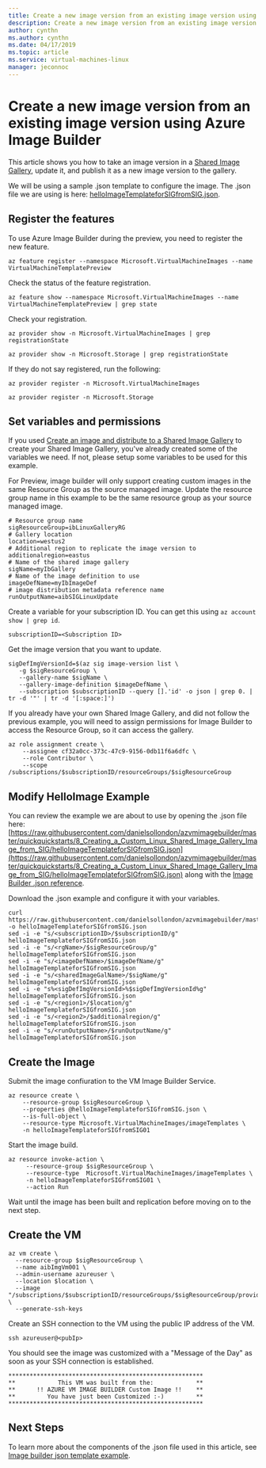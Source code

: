 ```yaml
---
title: Create a new image version from an existing image version using Azure Image Builder
description: Create a new image version from an existing image version using Azure Image Builder.
author: cynthn
ms.author: cynthn
ms.date: 04/17/2019
ms.topic: article
ms.service: virtual-machines-linux
manager: jeconnoc
---
```

# Create a new image version from an existing image version using Azure Image Builder

This article shows you how to take an image version in a [Shared Image Gallery](shared-image-galleriesmd), update it, and publish it as a new image version to the gallery.

We will be using a sample .json template to configure the image. The .json file we are using is here: [helloImageTemplateforSIGfromSIG.json](https://raw.githubusercontent.com/danielsollondon/azvmimagebuilder/master/quickquickstarts/8_Creating_a_Custom_Linux_Shared_Image_Gallery_Image_from_SIG/helloImageTemplateforSIGfromSIG.json). 


## Register the features
To use Azure Image Builder during the preview, you need to register the new feature.

```azurecli-interactive
az feature register --namespace Microsoft.VirtualMachineImages --name VirtualMachineTemplatePreview
```

Check the status of the feature registration.

```azurecli-interactive
az feature show --namespace Microsoft.VirtualMachineImages --name VirtualMachineTemplatePreview | grep state
```

Check your registration.

```azurecli-interactive
az provider show -n Microsoft.VirtualMachineImages | grep registrationState

az provider show -n Microsoft.Storage | grep registrationState
```

If they do not say registered, run the following:

```azurecli-interactive
az provider register -n Microsoft.VirtualMachineImages

az provider register -n Microsoft.Storage
```


## Set variables and permissions

If you used [Create an image and distribute to a Shared Image Gallery](image-builder-gallery.md) to create your Shared Image Gallery, you've already created some of the variables we need. If not, please setup some variables to be used for this example.

For Preview, image builder will only support creating custom images in the same Resource Group as the source managed image. Update the resource group name in this example to be the same resource group as your source managed image.


```azurecli-interactive
# Resource group name 
sigResourceGroup=ibLinuxGalleryRG
# Gallery location 
location=westus2
# Additional region to replicate the image version to 
additionalregion=eastus
# Name of the shared image gallery 
sigName=myIbGallery
# Name of the image definition to use
imageDefName=myIbImageDef
# image distribution metadata reference name
runOutputName=aibSIGLinuxUpdate
```

Create a variable for your subscription ID. You can get this using `az account show | grep id`.

```azurecli-interactive
subscriptionID=<Subscription ID>
```

Get the image version that you want to update.

```
sigDefImgVersionId=$(az sig image-version list \
   -g $sigResourceGroup \
   --gallery-name $sigName \
   --gallery-image-definition $imageDefName \
   --subscription $subscriptionID --query [].'id' -o json | grep 0. | tr -d '"' | tr -d '[:space:]')
```


If you already have your own Shared Image Gallery, and did not follow the previous example, you will need to assign permissions for Image Builder to access the Resource Group, so it can access the gallery.


```azurecli-interactive
az role assignment create \
    --assignee cf32a0cc-373c-47c9-9156-0db11f6a6dfc \
    --role Contributor \
    --scope /subscriptions/$subscriptionID/resourceGroups/$sigResourceGroup
```


## Modify HelloImage Example
You can review the example we are about to use by opening the .json file here: [https://raw.githubusercontent.com/danielsollondon/azvmimagebuilder/master/quickquickstarts/8_Creating_a_Custom_Linux_Shared_Image_Gallery_Image_from_SIG/helloImageTemplateforSIGfromSIG.json](https://raw.githubusercontent.com/danielsollondon/azvmimagebuilder/master/quickquickstarts/8_Creating_a_Custom_Linux_Shared_Image_Gallery_Image_from_SIG/helloImageTemplateforSIGfromSIG.json) along with the [Image Builder .json reference](image-builder-json.md). 


Download the .json example and configure it with your variables. 

```azurecli-interactive
curl https://raw.githubusercontent.com/danielsollondon/azvmimagebuilder/master/quickquickstarts/8_Creating_a_Custom_Linux_Shared_Image_Gallery_Image_from_SIG/helloImageTemplateforSIGfromSIG.json -o helloImageTemplateforSIGfromSIG.json
sed -i -e "s/<subscriptionID>/$subscriptionID/g" helloImageTemplateforSIGfromSIG.json
sed -i -e "s/<rgName>/$sigResourceGroup/g" helloImageTemplateforSIGfromSIG.json
sed -i -e "s/<imageDefName>/$imageDefName/g" helloImageTemplateforSIGfromSIG.json
sed -i -e "s/<sharedImageGalName>/$sigName/g" helloImageTemplateforSIGfromSIG.json
sed -i -e "s%<sigDefImgVersionId>%$sigDefImgVersionId%g" helloImageTemplateforSIGfromSIG.json
sed -i -e "s/<region1>/$location/g" helloImageTemplateforSIGfromSIG.json
sed -i -e "s/<region2>/$additionalregion/g" helloImageTemplateforSIGfromSIG.json
sed -i -e "s/<runOutputName>/$runOutputName/g" helloImageTemplateforSIGfromSIG.json
```

## Create the Image

Submit the image confiuration to the VM Image Builder Service.

```azurecli-interactive
az resource create \
    --resource-group $sigResourceGroup \
    --properties @helloImageTemplateforSIGfromSIG.json \
    --is-full-object \
    --resource-type Microsoft.VirtualMachineImages/imageTemplates \
    -n helloImageTemplateforSIGfromSIG01
```

Start the image build.

```azurecli-interactive
az resource invoke-action \
     --resource-group $sigResourceGroup \
     --resource-type  Microsoft.VirtualMachineImages/imageTemplates \
     -n helloImageTemplateforSIGfromSIG01 \
     --action Run 
```

Wait until the image has been built and replication before moving on to the next step.


## Create the VM

```azurecli-interactive
az vm create \
  --resource-group $sigResourceGroup \
  --name aibImgVm001 \
  --admin-username azureuser \
  --location $location \
  --image "/subscriptions/$subscriptionID/resourceGroups/$sigResourceGroup/providers/Microsoft.Compute/galleries/$sigName/images/$imageDefName/versions/latest" \
  --generate-ssh-keys
```

Create an SSH connection to the VM using the public IP address of the VM.

```azurecli-interactive
ssh azureuser@<pubIp>
```

You should see the image was customized with a "Message of the Day" as soon as your SSH connection is established.

```console
*******************************************************
**            This VM was built from the:            **
**      !! AZURE VM IMAGE BUILDER Custom Image !!    **
**         You have just been Customized :-)         **
*******************************************************
```



## Next Steps

To learn more about the components of the .json file used in this article, see [Image builder json template example](../linux/image-builder-json.md?toc=%2fazure%2fvirtual-machines%2fwindows%2ftoc.json).